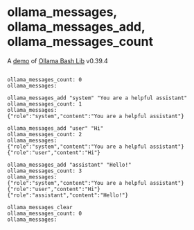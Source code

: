 # ollama_messages, ollama_messages_add, ollama_messages_count

A [demo](../README.md#demos) of [Ollama Bash Lib](https://github.com/attogram/ollama-bash-lib) v0.39.4
```

ollama_messages_count: 0
ollama_messages:

ollama_messages_add "system" "You are a helpful assistant"
ollama_messages_count: 1
ollama_messages:
{"role":"system","content":"You are a helpful assistant"}

ollama_messages_add "user" "Hi"
ollama_messages_count: 2
ollama_messages:
{"role":"system","content":"You are a helpful assistant"}
{"role":"user","content":"Hi"}

ollama_messages_add "assistant" "Hello!"
ollama_messages_count: 3
ollama_messages:
{"role":"system","content":"You are a helpful assistant"}
{"role":"user","content":"Hi"}
{"role":"assistant","content":"Hello!"}

ollama_messages_clear
ollama_messages_count: 0
ollama_messages:
```

